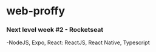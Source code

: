 # web-proffy

### Next level week #2  - Rocketseat
-NodeJS, Expo, React: ReactJS, React Native, Typescript 
